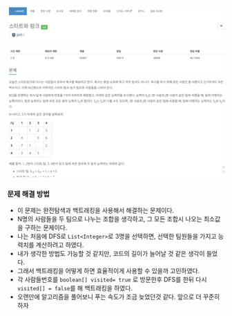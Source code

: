![img.png](image/스타트와링크.png)

### 문제 해결 방법
- 이 문제는 완전탐색과 백트래킹을 사용해서 해결하는 문제이다.
- N명의 사람들을 두 팀으로 나누는 조합을 생각하고, 그 모든 조합시 나오는 최소값을 구하는 문제이다.
- 나는 처음에 DFS로 `List<Integer>`로 3명을 선택하면, 선택한 팀원들을 가지고 능력치를 계산하려고 하였다. 
- 내가 생각한 방법도 가능할 것 같지만, 코드의 길이가 늘어날 것 같은 생각이 들었다.
- 그래서 백트래킹을 어떻게 하면 효율적이게 사용할 수 있을까 고민하였다.
- 각 사람들번호를 `boolean[] visited= true` 로 방문한후 DFS를 한뒤 다시 `visited[] = false`를 해 백트래킹을 하였다.
- 오랜만에 알고리즘을 풀어보니 푸는 속도가 조금 늦었던것 같다. 앞으로 더 꾸준히 하자
